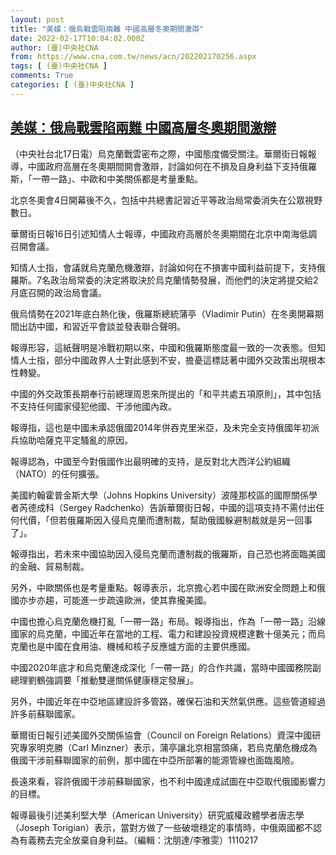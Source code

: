 ```yaml
---
layout: post
title: "美媒：俄烏戰雲陷兩難 中國高層冬奧期間激辯"
date: 2022-02-17T10:04:02.000Z
author: (臺)中央社CNA
from: https://www.cna.com.tw/news/acn/202202170256.aspx
tags: [ (臺)中央社CNA ]
comments: True
categories: [ (臺)中央社CNA ]
---
```

<!--1645092242000-->
[美媒：俄烏戰雲陷兩難 中國高層冬奧期間激辯](https://www.cna.com.tw/news/acn/202202170256.aspx)
------

<div>
<div></div><div><p>（中央社台北17日電）烏克蘭戰雲密布之際，中國態度備受關注。華爾街日報報導，中國政府高層在冬奧期間開會激辯，討論如何在不損及自身利益下支持俄羅斯，「一帶一路」、中歐和中美關係都是考量重點。</p><p>北京冬奧會4日開幕後不久，包括中共總書記習近平等政治局常委消失在公眾視野數日。</p><p>華爾街日報16日引述知情人士報導，中國政府高層於冬奧期間在北京中南海低調召開會議。</p><p>知情人士指，會議就烏克蘭危機激辯，討論如何在不損害中國利益前提下，支持俄羅斯。7名政治局常委的決定將取決於烏克蘭情勢發展，而他們的決定將提交給2月底召開的政治局會議。</p><p>俄烏情勢在2021年底白熱化後，俄羅斯總統蒲亭（Vladimir Putin）在冬奧開幕期間出訪中國，和習近平會談並發表聯合聲明。</p><p>報導形容，這紙聲明是冷戰初期以來，中國和俄羅斯態度最一致的一次表態。但知情人士指，部分中國政界人士對此感到不安，擔憂這標誌著中國外交政策出現根本性轉變。</p><p>中國的外交政策長期奉行前總理周恩來所提出的「和平共處五項原則」，其中包括不支持任何國家侵犯他國、干涉他國內政。</p><p>報導指，這也是中國未承認俄國2014年併吞克里米亞，及未完全支持俄國年初派兵協助哈薩克平定騷亂的原因。</p><p>報導認為，中國至今對俄國作出最明確的支持，是反對北大西洋公約組織（NATO）的任何擴張。</p><p>美國約翰霍普金斯大學（Johns Hopkins University）波隆那校區的國際關係學者芮德成科（Sergey Radchenko）告訴華爾街日報，中國的這項支持不需付出任何代價，「但若俄羅斯因入侵烏克蘭而遭制裁，幫助俄國躲避制裁就是另一回事了」。</p><p>報導指出，若未來中國協助因入侵烏克蘭而遭制裁的俄羅斯，自己恐也將面臨美國的金融、貿易制裁。</p><p>另外，中歐關係也是考量重點。報導表示，北京擔心若中國在歐洲安全問題上和俄國亦步亦趨，可能進一步疏遠歐洲，使其靠攏美國。</p><p>中國也擔心烏克蘭危機打亂「一帶一路」布局。報導指出，作為「一帶一路」沿線國家的烏克蘭，中國近年在當地的工程、電力和建設投資規模達數十億美元；而烏克蘭也是中國在食用油、機械和核子反應爐方面的主要供應國。</p><p>中國2020年底才和烏克蘭達成深化「一帶一路」的合作共識，當時中國國務院副總理劉鶴強調要「推動雙邊關係健康穩定發展」。</p><p>另外，中國近年在中亞地區建設許多管路，確保石油和天然氣供應。這些管道經過許多前蘇聯國家。</p><p>華爾街日報引述美國外交關係協會（Council on Foreign Relations）資深中國研究專家明克勝（Carl Minzner）表示，蒲亭讓北京相當頭痛，若烏克蘭危機成為俄國干涉前蘇聯國家的前例，那中國在中亞所部署的能源管線也面臨風險。</p><p>長遠來看，容許俄國干涉前蘇聯國家，也不利中國達成試圖在中亞取代俄國影響力的目標。</p><p>報導最後引述美利堅大學（American University）研究威權政體學者唐志學（Joseph Torigian）表示，當對方做了一些破壞穩定的事情時，中俄兩國都不認為有義務去完全放棄自身利益。（編輯：沈朋達/李雅雯）1110217</p></div>
</div>
